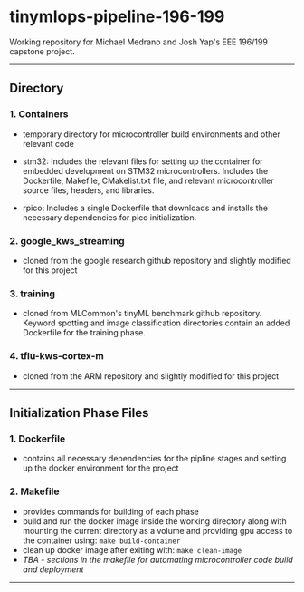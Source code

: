 # tinymlops-pipeline-196-199
Working repository for Michael Medrano and Josh Yap's EEE 196/199 capstone project.

---

## Directory

### 1. Containers
- temporary directory for microcontroller build environments and other relevant code

- stm32: Includes the relevant files for setting up the container for embedded development on STM32 microcontrollers. Includes the Dockerfile, Makefile, CMakelist.txt file, and relevant microcontroller source files, headers, and libraries. 

- rpico: Includes a single Dockerfile that downloads and installs the necessary dependencies for pico initialization.

### 2. google_kws_streaming
- cloned from the google research github repository and slightly modified for this project

### 3. training
- cloned from MLCommon's tinyML benchmark github repository. Keyword spotting and image classification directories contain an added Dockerfile for the training phase.

### 4. tflu-kws-cortex-m
- cloned from the ARM repository and slightly modified for this project
---
## Initialization Phase Files

### 1. Dockerfile
- contains all necessary dependencies for the pipline stages and setting up the docker environment for the project

### 2. Makefile
- provides commands for building of each phase
- build and run the docker image inside the working directory along with mounting the current directory as a volume and providing gpu access to the container using: `make build-container`
- clean up docker image after exiting with: `make clean-image`
- *TBA - sections in the makefile for automating microcontroller code build and deployment*

--- 
